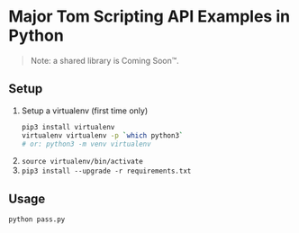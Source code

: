 # Major Tom Scripting API Examples in Python

> Note: a shared library is Coming Soon™.

## Setup

1. Setup a virtualenv (first time only)
    ```bash
    pip3 install virtualenv
    virtualenv virtualenv -p `which python3`
    # or: python3 -m venv virtualenv
    ```
1. `source virtualenv/bin/activate`
1. `pip3 install --upgrade -r requirements.txt`

## Usage

```bash
python pass.py
```

